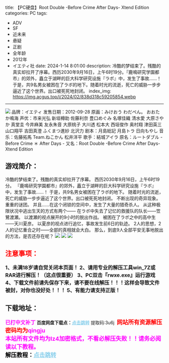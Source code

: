 title: 【PC硬盘】Root Double -Before Crime After Days- Xtend Edition
categories: PC
tags:
- ADV
- SF
- 近未来
- 悬疑
- 正剧
- 全年龄
- 2012年
- イエティ社
date: 2024-1-14 8:01:00
description: 冷酷的梦结束了。残酷的真实却拉开了序幕。西历2030年9月16日，上午6时19分。『鹿鳴研究学園都市』的郊外，矗立于湖畔的巨大科学研究设施『ラボ』中，发生了事故……！于是，共9名男女被困在了ラボ的地下。随着时光的流逝，死亡的威胁一步步逼近了这个世界。出口被死死地封闭。
index_img: https://img.acgus.top/i/2024/02/838d318c59205854.webp
---
![](https://img.acgus.top/i/2024/02/838d318c59205854.webp)
品牌：イエティ
发售日期：2012-09-28
原画：みけおう わだぺん。 おおたか鳴海
声优：市来光弘 新垣樽助 佐藤利奈 豊口めぐみ 名塚佳織 清水愛 大原さやか 真堂圭 今井麻美 友永朱音 大原桃子 大川透 松本大 西垣俊作 奥村翔 津田英三 山口翔平 吉田真澄 ふくまつ進紗 北沢力
剧本：月島総記 月島トラ 日向もやし
音乐：佐藤拓馬 Team.ねこかん 松井洋平
歌手：結城アイラ
原名：ルートダブル - Before Crime ＊ After Days -
又名：Root Double -Before Crime After Days- Xtend Edition

## 游戏简介：
冷酷的梦结束了。残酷的真实却拉开了序幕。
西历2030年9月16日，上午6时19分。
『鹿鳴研究学園都市』的郊外，矗立于湖畔的巨大科学研究设施『ラボ』中，发生了事故……！
于是，共9名男女被困在了ラボ的地下。
随着时光的流逝，死亡的威胁一步步逼近了这个世界。出口被死死地封闭。
不断出现的奇异现象。重重的谜团。
并且……在这个闭锁的空间中，发生了大量的猎奇杀人。
从这种极限状况中逃出生天的方式有两个――
在ラボ中失去了记忆的救援队的队长――笠鷺渡瀬。
以渡瀬的视点展开的9小时的脱出作战。
被困在了ラボ之中的高中生――天川夏彦。
以夏彦的视点进行追忆，事故发生前6日的轨迹。
2人的思想，2人的记忆重合之时――全部的真相就会大白。
那么，到底9人全部平安无事地脱出的方法，是否还存在呢？
![](https://img.acgus.top/i/2024/02/b5ef4a503c205905.webp)
![](https://img.acgus.top/i/2024/02/61d688df1e205901.webp)
![](https://img.acgus.top/i/2024/02/adad1eef16205858.webp)







## <font color=#FF0000 >注意事项：</font>
<font size=3><b>1、未满18岁请自觉关闭本页面！
2、请用专业的解压工具win_7Z或RAR进行解压！（这点很重要）
3、PC双击『rwxe.exe』运行游戏
4、下载文件前请先保存下来，请不要在线解压！！！这样会导致文件被封，对你也没好处！！！
5、有能力请支持正版！</b></font>

## 下载地址：
<font color=#FF00FF size=3><b>已打中文补丁</b></font>
<b>百度网盘下载点：</b><a href="https://pan.baidu.com/s/1K2y34vU__Ng-TiwJEBoSxw?pwd=3u6j" style="color: #87CEEB;"><b>点击跳转</b></a> 提取码:3u6j
<a style="padding: 0" href="https://post.qingju.org/AD/"><img style="max-width:100%" src="https://img.acgus.top/i/2024/07/478f689b8021d8d499ab43d21acf137a.gif" alt=""></a>
<b><font color=#FF0000 size=4>网站所有资源解压密码均为</b></font><b><font color=#FF00FF size=4>qingju</font><font color=#FF0000 ></font></b><br><b><font color=#FF00FF size=4>本站所有文件均为lz4加密格式，不看必解压失败！！请务必阅读以下教程。</b></font><br><b><font color=#000 size=4>解压教程：</b><a href="https://post.qingju.org/tutorial/000/" style="color: #87CEEB;"><b>点击跳转</b></a>